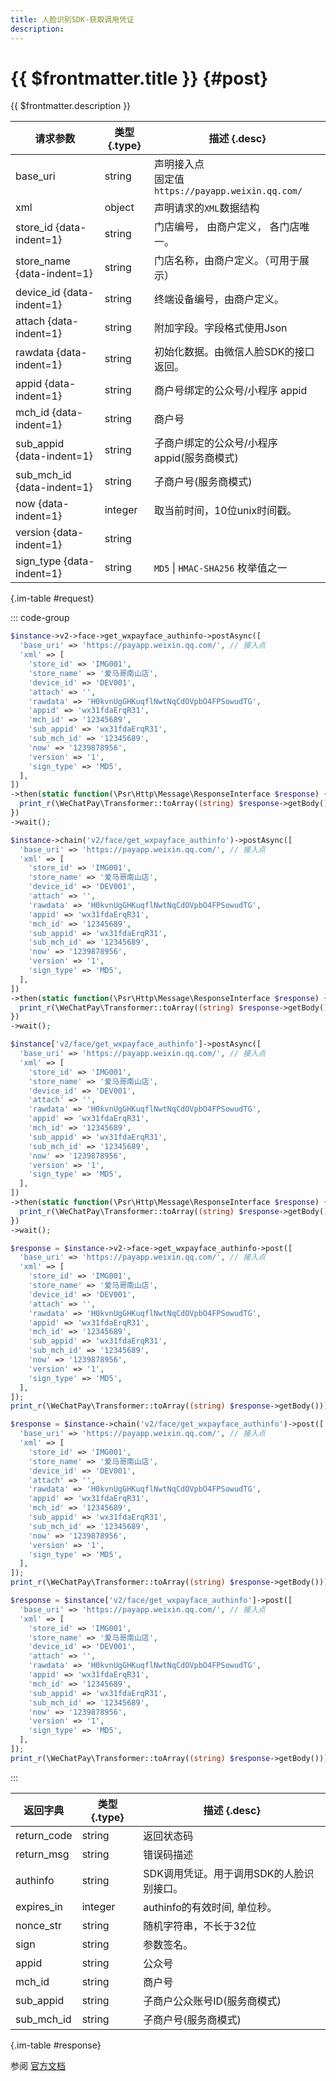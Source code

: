 ```yaml
---
title: 人脸识别SDK-获取调用凭证
description: 
---
```


# {{ $frontmatter.title }} {#post}

{{ $frontmatter.description }}

| 请求参数 | 类型 {.type} | 描述 {.desc}
| --- | --- | ---
| base_uri | string | 声明接入点<br/>固定值`https://payapp.weixin.qq.com/`
| xml | object | 声明请求的`XML`数据结构
| store_id {data-indent=1} | string | 门店编号， 由商户定义， 各门店唯一。
| store_name {data-indent=1} | string | 门店名称，由商户定义。（可用于展示）
| device_id {data-indent=1} | string | 终端设备编号，由商户定义。
| attach {data-indent=1} | string | 附加字段。字段格式使用Json
| rawdata {data-indent=1} | string | 初始化数据。由微信人脸SDK的接口返回。
| appid {data-indent=1} | string | 商户号绑定的公众号/小程序 appid
| mch_id {data-indent=1} | string | 商户号
| sub_appid {data-indent=1} | string | 子商户绑定的公众号/小程序 appid(服务商模式)
| sub_mch_id {data-indent=1} | string | 子商户号(服务商模式)
| now {data-indent=1} | integer | 取当前时间，10位unix时间戳。
| version {data-indent=1} | string | 
| sign_type {data-indent=1} | string | `MD5` \| `HMAC-SHA256` 枚举值之一

{.im-table #request}

::: code-group

```php [异步纯链式]
$instance->v2->face->get_wxpayface_authinfo->postAsync([
  'base_uri' => 'https://payapp.weixin.qq.com/', // 接入点
  'xml' => [
    'store_id' => 'IMG001',
    'store_name' => '爱马哥南山店',
    'device_id' => 'DEV001',
    'attach' => '',
    'rawdata' => 'H0kvnUgGHKuqflNwtNqCdOVpbO4FPSowudTG',
    'appid' => 'wx31fdaErqR31',
    'mch_id' => '12345689',
    'sub_appid' => 'wx31fdaErqR31',
    'sub_mch_id' => '12345689',
    'now' => '1239878956',
    'version' => '1',
    'sign_type' => 'MD5',
  ],
])
->then(static function(\Psr\Http\Message\ResponseInterface $response) {
  print_r(\WeChatPay\Transformer::toArray((string) $response->getBody()));
})
->wait();
```

```php [异步声明式]
$instance->chain('v2/face/get_wxpayface_authinfo')->postAsync([
  'base_uri' => 'https://payapp.weixin.qq.com/', // 接入点
  'xml' => [
    'store_id' => 'IMG001',
    'store_name' => '爱马哥南山店',
    'device_id' => 'DEV001',
    'attach' => '',
    'rawdata' => 'H0kvnUgGHKuqflNwtNqCdOVpbO4FPSowudTG',
    'appid' => 'wx31fdaErqR31',
    'mch_id' => '12345689',
    'sub_appid' => 'wx31fdaErqR31',
    'sub_mch_id' => '12345689',
    'now' => '1239878956',
    'version' => '1',
    'sign_type' => 'MD5',
  ],
])
->then(static function(\Psr\Http\Message\ResponseInterface $response) {
  print_r(\WeChatPay\Transformer::toArray((string) $response->getBody()));
})
->wait();
```

```php [异步属性式]
$instance['v2/face/get_wxpayface_authinfo']->postAsync([
  'base_uri' => 'https://payapp.weixin.qq.com/', // 接入点
  'xml' => [
    'store_id' => 'IMG001',
    'store_name' => '爱马哥南山店',
    'device_id' => 'DEV001',
    'attach' => '',
    'rawdata' => 'H0kvnUgGHKuqflNwtNqCdOVpbO4FPSowudTG',
    'appid' => 'wx31fdaErqR31',
    'mch_id' => '12345689',
    'sub_appid' => 'wx31fdaErqR31',
    'sub_mch_id' => '12345689',
    'now' => '1239878956',
    'version' => '1',
    'sign_type' => 'MD5',
  ],
])
->then(static function(\Psr\Http\Message\ResponseInterface $response) {
  print_r(\WeChatPay\Transformer::toArray((string) $response->getBody()));
})
->wait();
```

```php [同步纯链式]
$response = $instance->v2->face->get_wxpayface_authinfo->post([
  'base_uri' => 'https://payapp.weixin.qq.com/', // 接入点
  'xml' => [
    'store_id' => 'IMG001',
    'store_name' => '爱马哥南山店',
    'device_id' => 'DEV001',
    'attach' => '',
    'rawdata' => 'H0kvnUgGHKuqflNwtNqCdOVpbO4FPSowudTG',
    'appid' => 'wx31fdaErqR31',
    'mch_id' => '12345689',
    'sub_appid' => 'wx31fdaErqR31',
    'sub_mch_id' => '12345689',
    'now' => '1239878956',
    'version' => '1',
    'sign_type' => 'MD5',
  ],
]);
print_r(\WeChatPay\Transformer::toArray((string) $response->getBody()));
```

```php [同步声明式]
$response = $instance->chain('v2/face/get_wxpayface_authinfo')->post([
  'base_uri' => 'https://payapp.weixin.qq.com/', // 接入点
  'xml' => [
    'store_id' => 'IMG001',
    'store_name' => '爱马哥南山店',
    'device_id' => 'DEV001',
    'attach' => '',
    'rawdata' => 'H0kvnUgGHKuqflNwtNqCdOVpbO4FPSowudTG',
    'appid' => 'wx31fdaErqR31',
    'mch_id' => '12345689',
    'sub_appid' => 'wx31fdaErqR31',
    'sub_mch_id' => '12345689',
    'now' => '1239878956',
    'version' => '1',
    'sign_type' => 'MD5',
  ],
]);
print_r(\WeChatPay\Transformer::toArray((string) $response->getBody()));
```

```php [同步属性式]
$response = $instance['v2/face/get_wxpayface_authinfo']->post([
  'base_uri' => 'https://payapp.weixin.qq.com/', // 接入点
  'xml' => [
    'store_id' => 'IMG001',
    'store_name' => '爱马哥南山店',
    'device_id' => 'DEV001',
    'attach' => '',
    'rawdata' => 'H0kvnUgGHKuqflNwtNqCdOVpbO4FPSowudTG',
    'appid' => 'wx31fdaErqR31',
    'mch_id' => '12345689',
    'sub_appid' => 'wx31fdaErqR31',
    'sub_mch_id' => '12345689',
    'now' => '1239878956',
    'version' => '1',
    'sign_type' => 'MD5',
  ],
]);
print_r(\WeChatPay\Transformer::toArray((string) $response->getBody()));
```

:::

| 返回字典 | 类型 {.type} | 描述 {.desc}
| --- | --- | ---
| return_code | string | 返回状态码
| return_msg | string | 错误码描述
| authinfo | string | SDK调用凭证。用于调用SDK的人脸识别接口。
| expires_in | integer | authinfo的有效时间, 单位秒。
| nonce_str | string | 随机字符串，不长于32位
| sign | string | 参数签名。
| appid | string | 公众号
| mch_id | string | 商户号
| sub_appid | string | 子商户公众账号ID(服务商模式)
| sub_mch_id | string | 子商户号(服务商模式)

{.im-table #response}

参阅 [官方文档](https://pay.weixin.qq.com/wiki/doc/wxfacepay/develop/android/faceuser.html)
